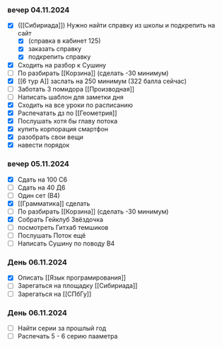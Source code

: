### вечер 04.11.2024
- [x] ([[Сибириада]]) Нужно найти справку из школы и подкрепить на сайт 
	- [x] (справка в кабинет 125)
	- [x] заказать справку
	- [x] подкрепить справку
- [x] Сходить на разбор к Сушину
- [ ] По разбирать [[Корзина]] (сделать -30 минимум)
- [x]  [[6 тур А]] заслать на 250 минимум (322 балла сейчас)
- [ ] Заботать 3 помидора [[Производная]]
- [ ] Написать шаблон для заметки дня
- [x] Сходить на все уроки по расписанию
- [x] Распечатать дз по [[Геометрия]]
- [x] Послушать хотя бы главу потока
- [x] купить корпорация смартфон
- [x] разобрать свои вещи
- [x] навести порядок
### вечер 05.11.2024
- [x] Сдать на 100 С6
- [ ] Сдать на 40 Д6
- [ ] Один сет (В4)
- [x] [[Грамматика]] сделать
- [ ] По разбирать [[Корзина]] (сделать -30 минимум)
- [x] Собрать Гейклуб Звёздочка
- [ ] посмотреть Гитхаб темшиков
- [ ] Послушать Поток ещё
- [ ] Написать Сушину по поводу В4
### День 06.11.2024
- [x] Описать [[Язык програмирования]]
- [ ] Зарегаться на площадку [[Сибириада]]
- [ ] Зарегаться на [[СПбГу]]
### День 06.11.2024
- [ ] Найти серии за прошлый год 
- [ ] Распечать 5 - 6 серию пааметра